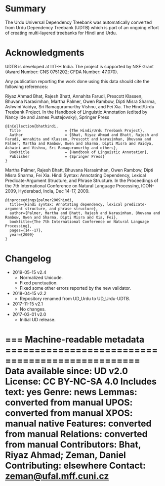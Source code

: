 # Summary

The Urdu Universal Dependency Treebank was automatically converted from Urdu Dependency Treebank (UDTB) which is part of an ongoing effort of creating multi-layered treebanks for Hindi and Urdu.


# Acknowledgments

UDTB is developed at IIIT-H India. The project is supported by NSF Grant (Award Number: CNS 0751202; CFDA Number: 47.070).

Any publication reporting the work done using this data should cite the following references:

Riyaz Ahmad Bhat, Rajesh Bhatt, Annahita Farudi, Prescott Klassen, Bhuvana Narasimhan, Martha Palmer, Owen Rambow, Dipti Misra Sharma, Ashwini Vaidya, Sri Ramagurumurthy Vishnu, and Fei Xia. The Hindi/Urdu Treebank Project. In the Handbook of Linguistic Annotation (edited by Nancy Ide and James Pustejovsky), Springer Press

    @InCollection{bhathindi,
      Title                    = {The Hindi/Urdu Treebank Project},
      Author                   = {Bhat, Riyaz Ahmad and Bhatt, Rajesh and Farudi, Annahita and Klassen, Prescott and Narasimhan, Bhuvana and Palmer, Martha and Rambow, Owen and Sharma, Dipti Misra and Vaidya, Ashwini and Vishnu, Sri Ramagurumurthy and others},
      Booktitle                = {Handbook of Linguistic Annotation},
      Publisher                = {Springer Press}
    }

Martha Palmer, Rajesh Bhatt, Bhuvana Narasimhan, Owen Rambow, Dipti Misra Sharma, Fei Xia. Hindi Syntax: Annotating Dependency, Lexical Predicate-Argument Structure, and Phrase Structure. In the Proceedings of the 7th International Conference on Natural Language Processing, ICON-2009, Hyderabad, India, Dec 14-17, 2009.

    @inproceedings{palmer2009hindi,
      title={Hindi syntax: Annotating dependency, lexical predicate-argument structure, and phrase structure},
      author={Palmer, Martha and Bhatt, Rajesh and Narasimhan, Bhuvana and Rambow, Owen and Sharma, Dipti Misra and Xia, Fei},
      booktitle={The 7th International Conference on Natural Language Processing},
      pages={14--17},
      year={2009}
    }


# Changelog

* 2019-05-15 v2.4
  * Normalized Unicode.
  * Fixed punctuation.
  * Fixed some other errors reported by the new validator.
* 2018-04-15 v2.2
  * Repository renamed from UD_Urdu to UD_Urdu-UDTB.
* 2017-11-15 v2.1
  * No changes.
* 2017-03-01 v2.0
  * Initial UD release.


=== Machine-readable metadata =================================================
Data available since: UD v2.0
License: CC BY-NC-SA 4.0
Includes text: yes
Genre: news
Lemmas: converted from manual
UPOS: converted from manual
XPOS: manual native
Features: converted from manual
Relations: converted from manual
Contributors: Bhat, Riyaz Ahmad; Zeman, Daniel
Contributing: elsewhere
Contact: zeman@ufal.mff.cuni.cz
===============================================================================
